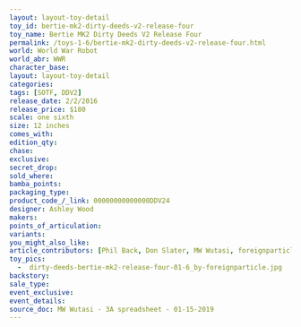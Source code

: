 ```yaml
---
layout: layout-toy-detail 
toy_id: bertie-mk2-dirty-deeds-v2-release-four
toy_name: Bertie MK2 Dirty Deeds V2 Release Four
permalink: /toys-1-6/bertie-mk2-dirty-deeds-v2-release-four.html
world: World War Robot
world_abr: WWR
character_base: 
layout: layout-toy-detail
categories: 
tags: [SOTF, DDV2]
release_date: 2/2/2016
release_price: $180 
scale: one sixth
size: 12 inches
comes_with: 
edition_qty: 
chase: 
exclusive: 
secret_drop: 
sold_where: 
bamba_points: 
packaging_type: 
product_code_/_link: 00000000000000DDV24
designer: Ashley Wood
makers: 
points_of_articulation: 
variants: 
you_might_also_like: 
article_contributors: [Phil Back, Don Slater, MW Wutasi, foreignparticle]
toy_pics: 
  -  dirty-deeds-bertie-mk2-release-four-01-6_by-foreignparticle.jpg
backstory: 
sale_type: 
event_exclusive: 
event_details: 
source_doc: MW Wutasi - 3A spreadsheet - 01-15-2019
---
```

